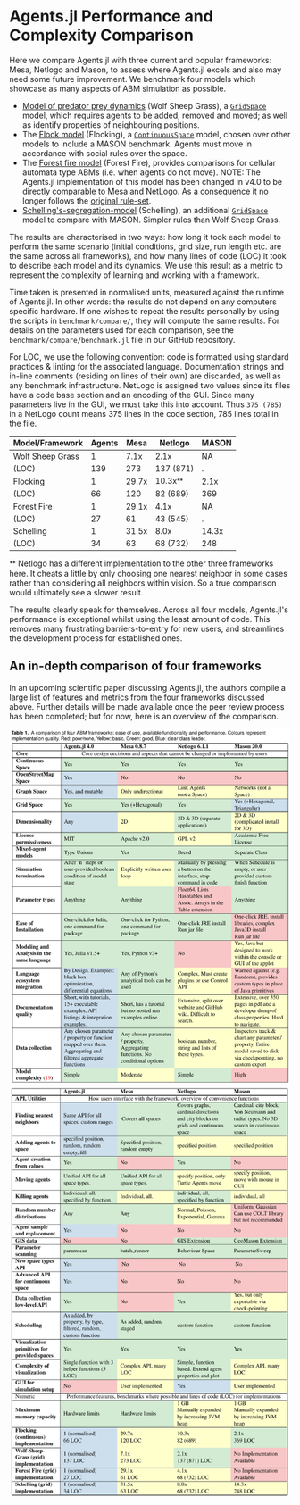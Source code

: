 # Agents.jl Performance and Complexity Comparison

Here we compare Agents.jl with three current and popular frameworks: Mesa, Netlogo and Mason, to assess where Agents.jl excels and also may need some future improvement.
We benchmark four models which showcase as many aspects of ABM simulation as possible.

- [Model of predator prey dynamics](@ref) (Wolf Sheep Grass), a [`GridSpace`](@ref) model, which requires agents to be added, removed and moved; as well as identify properties of neighbouring positions.
- The [Flock model](@ref) (Flocking), a [`ContinuousSpace`](@ref) model, chosen over other models to include a MASON benchmark. Agents must move in accordance with social rules over the space.
- The [Forest fire model](@ref) (Forest Fire), provides comparisons for cellular automata type ABMs (i.e. when agents do not move). NOTE: The Agents.jl implementation of this model has been changed in v4.0 to be directly comparable to Mesa and NetLogo. As a consequence it no longer follows the [original rule-set](https://en.wikipedia.org/wiki/Forest-fire_model).
- [Schelling's-segregation-model](@ref) (Schelling), an additional [`GridSpace`](@ref) model to compare with MASON. Simpler rules than Wolf Sheep Grass.

The results are characterised in two ways: how long it took each model to perform the same scenario (initial conditions, grid size, run length etc. are the same across all frameworks), and how many lines of code (LOC) it took to describe each model and its dynamics. We use this result as a metric to represent the complexity of learning and working with a framework.

Time taken is presented in normalised units, measured against the runtime of Agents.jl. In other words: the results do not depend on any computers specific hardware. If one wishes to repeat the results personally by using the scripts in `benchmark/compare/`, they will compute the same results. For details on the parameters used for each comparison, see the `benchmark/compare/benchmark.jl` file in our GitHub repository.

For LOC, we use the following convention: code is formatted using standard practices & linting for the associated language. Documentation strings and in-line comments (residing on lines of their own) are discarded, as well as any benchmark infrastructure. NetLogo is assigned two values since its files have a code base section and an encoding of the GUI. Since many parameters live in the GUI, we must take this into account. Thus `375 (785)` in a NetLogo count means 375 lines in the code section, 785 lines total in the file.

| Model/Framework | Agents | Mesa | Netlogo | MASON |
|---|---|---|---|---|
|Wolf Sheep Grass|1|7.1x|2.1x|NA|
|(LOC)|139|273|137 (871)| . |
|Flocking|1|29.7x|10.3xᕯ|2.1x|
|(LOC)|66|120|82 (689)|369|
|Forest Fire|1|29.1x|4.1x|NA|
|(LOC)|27|61|43 (545)|.|
|Schelling|1|31.5x|8.0x|14.3x|
|(LOC)|34|63|68 (732)|248|

ᕯ Netlogo has a different implementation to the other three frameworks here. It cheats a little by only choosing one nearest neighbor in some cases rather than considering all neighbors within vision. So a true comparison would ultimately see a slower result.

The results clearly speak for themselves. Across all four models, Agents.jl's performance is exceptional whilst using the least amount of code. This removes many frustrating barriers-to-entry for new users, and streamlines the development process for established ones.

## An in-depth comparison of four frameworks

In an upcoming scientific paper discussing Agents.jl, the authors compile a large list of features and metrics from the four frameworks discussed above.
Further details will be made available once the peer review process has been completed; but for now, here is an overview of the comparison.

![Table 1](assets/table1.png)
![Table 1 continued](assets/table2.png)
